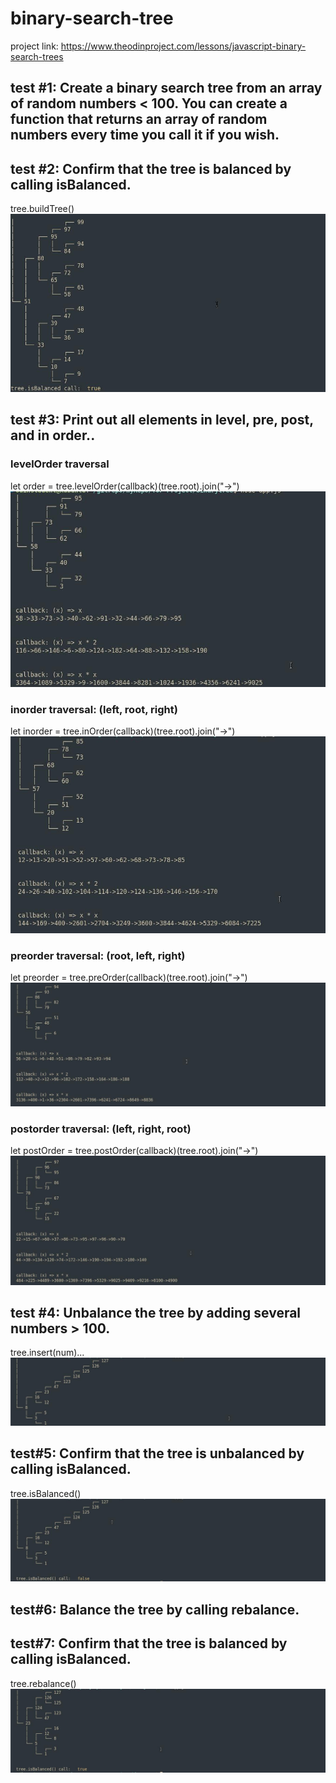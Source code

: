 # binary-search-tree

project link: https://www.theodinproject.com/lessons/javascript-binary-search-trees

## test #1: Create a binary search tree from an array of random numbers < 100. You can create a function that returns an array of random numbers every time you call it if you wish.

## test #2: Confirm that the tree is balanced by calling isBalanced.

tree.buildTree()
![Alt text](/screenshots/random-to-bst-isbalanced.jpg "random-to-bst")

## test #3: Print out all elements in level, pre, post, and in order..

### levelOrder traversal

let order = tree.levelOrder(callback)(tree.root).join("->")
![Alt text](/screenshots/BFS.jpg)

### inorder traversal: (left, root, right)

let inorder = tree.inOrder(callback)(tree.root).join("->")
![Alt text](/screenshots/inorder-traversal.jpg)

### preorder traversal: (root, left, right)

let preorder = tree.preOrder(callback)(tree.root).join("->")
![Alt text](/screenshots/preorder-traversal.jpg)

### postorder traversal: (left, right, root)

let postOrder = tree.postOrder(callback)(tree.root).join("->")
![Alt text](/screenshots/postorder-traversal.jpg)

## test #4: Unbalance the tree by adding several numbers > 100.

tree.insert(num)...
![Alt text](/screenshots/unbalanced-tree.jpg)

## test#5: Confirm that the tree is unbalanced by calling isBalanced.

tree.isBalanced()
![Alt text](/screenshots/call-isbalanced.jpg)

## test#6: Balance the tree by calling rebalance.

## test#7: Confirm that the tree is balanced by calling isBalanced.

tree.rebalance()
![Alt text](/screenshots/rebalanced.jpg)
